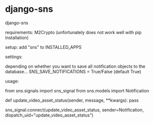 django-sns
==========

django-sns

requirements:
M2Crypto (unfortunately does not work well with pip installation)

setup:
add "sns" to INSTALLED_APPS

settings:

depending on whether you want to save all notification objects to the database...
SNS_SAVE_NOTIFICATIONS = True/False (default True)

usage:


from sns.signals import sns_signal
from sns.models import Notification

def update_video_asset_status(sender, message, **kwargs):
    pass

sns_signal.connect(update_video_asset_status, sender=Notification, dispatch_uid="update_video_asset_status")

